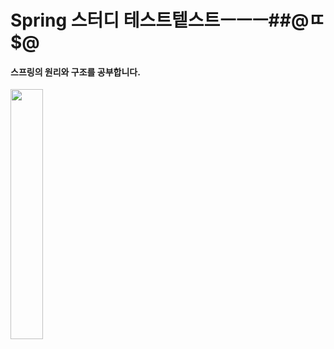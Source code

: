 # Spring 스터디  테스트텥스트ㅡㅡㅡ##@ㄸ$@
#### 스프링의 원리와 구조를 공부합니다.

<p align="left"><img src="https://user-images.githubusercontent.com/79785454/154796957-fb2475b1-3e02-4cc9-9ec1-e7f6fd71700b.png" width="32%" height="32%"></p>
